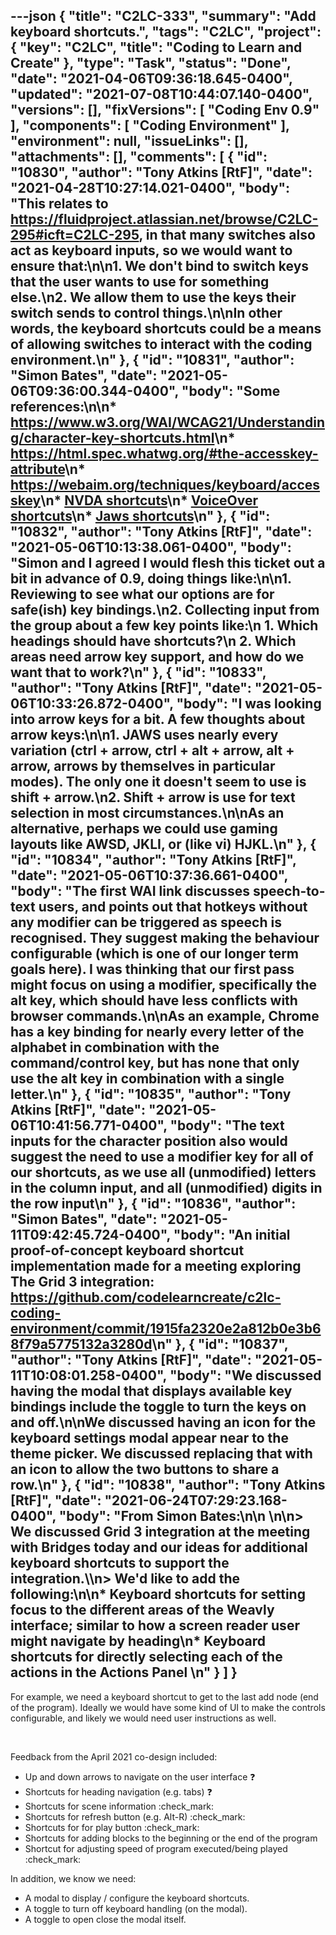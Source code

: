 ---json
{
  "title": "C2LC-333",
  "summary": "Add keyboard shortcuts.",
  "tags": "C2LC",
  "project": {
    "key": "C2LC",
    "title": "Coding to Learn and Create"
  },
  "type": "Task",
  "status": "Done",
  "date": "2021-04-06T09:36:18.645-0400",
  "updated": "2021-07-08T10:44:07.140-0400",
  "versions": [],
  "fixVersions": [
    "Coding Env 0.9"
  ],
  "components": [
    "Coding Environment"
  ],
  "environment": null,
  "issueLinks": [],
  "attachments": [],
  "comments": [
    {
      "id": "10830",
      "author": "Tony Atkins [RtF]",
      "date": "2021-04-28T10:27:14.021-0400",
      "body": "This relates to <https://fluidproject.atlassian.net/browse/C2LC-295#icft=C2LC-295>, in that many switches also act as keyboard inputs, so we would want to ensure that:\n\n1. We don't bind to switch keys that the user wants to use for something else.\n2. We allow them to use the keys their switch sends to control things.\n\nIn other words, the keyboard shortcuts could be a means of allowing switches to interact with the coding environment.\n"
    },
    {
      "id": "10831",
      "author": "Simon Bates",
      "date": "2021-05-06T09:36:00.344-0400",
      "body": "Some references:\n\n* <https://www.w3.org/WAI/WCAG21/Understanding/character-key-shortcuts.html>\n* <https://html.spec.whatwg.org/#the-accesskey-attribute>\n* <https://webaim.org/techniques/keyboard/accesskey>\n* [NVDA shortcuts](https://dequeuniversity.com/screenreaders/nvda-keyboard-shortcuts#nvda-nvda_shortcut_keys)\n* [VoiceOver shortcuts](https://dequeuniversity.com/screenreaders/voiceover-keyboard-shortcuts#vo-mac-basics)\n* [Jaws shortcuts](https://dequeuniversity.com/screenreaders/jaws-keyboard-shortcuts)\n"
    },
    {
      "id": "10832",
      "author": "Tony Atkins [RtF]",
      "date": "2021-05-06T10:13:38.061-0400",
      "body": "Simon and I agreed I would flesh this ticket out a bit in advance of 0.9, doing things like:\n\n1. Reviewing to see what our options are for safe(ish) key bindings.\n2. Collecting input from the group about a few key points like:\n   1. Which headings should have shortcuts?\n   2. Which areas need arrow key support, and how do we want that to work?\n"
    },
    {
      "id": "10833",
      "author": "Tony Atkins [RtF]",
      "date": "2021-05-06T10:33:26.872-0400",
      "body": "I was looking into arrow keys for a bit.  A few thoughts about arrow keys:\n\n1. JAWS uses nearly every variation (ctrl + arrow, ctrl + alt + arrow, alt + arrow, arrows by themselves in particular modes). The only one it doesn't seem to use is shift + arrow.\n2. Shift + arrow is use for text selection in most circumstances.\n\nAs an alternative, perhaps we could use gaming layouts like AWSD, JKLI, or (like vi) HJKL.\n"
    },
    {
      "id": "10834",
      "author": "Tony Atkins [RtF]",
      "date": "2021-05-06T10:37:36.661-0400",
      "body": "The first WAI link discusses speech-to-text users, and points out that hotkeys without any modifier can be triggered as speech is recognised. They suggest making the behaviour configurable (which is one of our longer term goals here).   I was thinking that our first pass might focus on using a modifier, specifically the alt key, which should have less conflicts with browser commands.\n\nAs an example, Chrome has a key binding for nearly every letter of the alphabet in combination with the command/control key, but has none that only use the alt key in combination with a single letter.\n"
    },
    {
      "id": "10835",
      "author": "Tony Atkins [RtF]",
      "date": "2021-05-06T10:41:56.771-0400",
      "body": "The text inputs for the character position also would suggest the need to use a modifier key for all of our shortcuts, as we use all (unmodified) letters in the column input, and all (unmodified) digits in the row input\n"
    },
    {
      "id": "10836",
      "author": "Simon Bates",
      "date": "2021-05-11T09:42:45.724-0400",
      "body": "An initial proof-of-concept keyboard shortcut implementation made for a meeting exploring The Grid 3 integration: <https://github.com/codelearncreate/c2lc-coding-environment/commit/1915fa2320e2a812b0e3b68f79a5775132a3280d>\n"
    },
    {
      "id": "10837",
      "author": "Tony Atkins [RtF]",
      "date": "2021-05-11T10:08:01.258-0400",
      "body": "We discussed having the modal that displays available key bindings include the toggle to turn the keys on and off.\n\nWe discussed having an icon for the keyboard settings modal appear near to the theme picker.  We discussed replacing that with an icon to allow the two buttons to share a row.\n"
    },
    {
      "id": "10838",
      "author": "Tony Atkins [RtF]",
      "date": "2021-06-24T07:29:23.168-0400",
      "body": "From Simon Bates:\n\n \n\n> We discussed Grid 3 integration at the meeting with Bridges today and our ideas for additional keyboard shortcuts to support the integration.\\\n> We'd like to add the following:\n\n* Keyboard shortcuts for setting focus to the different areas of the Weavly interface; similar to how a screen reader user might navigate by heading\n* Keyboard shortcuts for directly selecting each of the actions in the Actions Panel&#x20;\n"
    }
  ]
}
---
For example, we need a keyboard shortcut to get to the last add node (end of the program). Ideally we would have some kind of UI to make the controls configurable, and likely we would need user instructions as well.

 

Feedback from the April 2021 co-design included:

* Up and down arrows to navigate on the user interface :question:
* Shortcuts for heading navigation (e.g. tabs) :question:
* Shortcuts for scene information :check\_mark:
* Shortcuts for refresh button (e.g. Alt-R) :check\_mark:
* Shortcuts for for play button :check\_mark:
* Shortcuts for adding blocks to the beginning or the end of the program
* Shortcut for adjusting speed of program executed/being played :check\_mark:

In addition, we know we need:

* A modal to display / configure the keyboard shortcuts.
* A toggle to turn off keyboard handling (on the modal).
* A toggle to open close the modal itself.

        